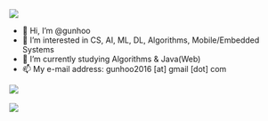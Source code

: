 <img src="https://capsule-render.vercel.app/api?type=waving&color=auto&height=200&section=header&text=Gunhoo's Github&fontSize=90" />

- 👋 Hi, I’m @gunhoo
- 👀 I’m interested in CS, AI, ML, DL, Algorithms, Mobile/Embedded Systems
- 🌱 I’m currently studying Algorithms & Java(Web)
- 📫 My e-mail address: gunhoo2016 [at] gmail [dot] com


<img src="https://github-readme-stats.vercel.app/api/top-langs/?username=gunhoo&layout=compact"> <br><br>
<img src="https://github-readme-stats.vercel.app/api?username=gunhoo&show_icons=true"> 


<!---
gunhoo/gunhoo is a ✨ special ✨ repository because its `README.md` (this file) appears on your GitHub profile.
You can click the Preview link to take a look at your changes.
--->
